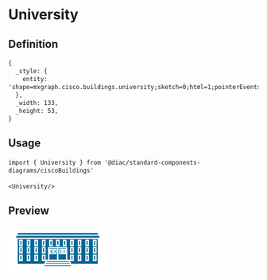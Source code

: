 # University

## Definition

```
{
  _style: { 
    entity: 'shape=mxgraph.cisco.buildings.university;sketch=0;html=1;pointerEvents=1;dashed=0;fillColor=#036897;strokeColor=#ffffff;strokeWidth=2;verticalLabelPosition=bottom;verticalAlign=top;align=center;outlineConnect=0;',
  },
  _width: 133,
  _height: 53,
}
```

## Usage

```
import { University } from '@diac/standard-components-diagrams/ciscoBuildings'

<University/>
```

## Preview

<img src="./university.png" width="200"/>
